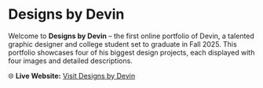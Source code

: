 # Designs by Devin

Welcome to **Designs by Devin** – the first online portfolio of Devin, a talented graphic designer and college student set to graduate in Fall 2025. This portfolio showcases four of his biggest design projects, each displayed with four images and detailed descriptions.

🌐 **Live Website:** [Visit Designs by Devin](https://your-live-demo-link-here)
